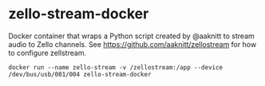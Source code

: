 # zello-stream-docker

Docker container that wraps a Python script created by @aaknitt to stream audio to Zello channels. See https://github.com/aaknitt/zellostream for how to configure zellstream.

    docker run --name zello-stream -v /zellostream:/app --device /dev/bus/usb/001/004 zello-stream-docker

